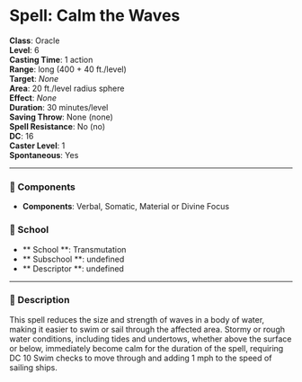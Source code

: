
# Spell: Calm the Waves
**Class**: Oracle  
**Level**: 6  
**Casting Time**: 1 action  
**Range**: long (400 + 40 ft./level)  
**Target**: _None_  
**Area**: 20 ft./level radius sphere  
**Effect**: _None_  
**Duration**: 30 minutes/level  
**Saving Throw**: None (none)  
**Spell Resistance**: No (no)  
**DC**: 16  
**Caster Level**: 1  
**Spontaneous**: Yes

---

### 🔮 Components
- **Components**: Verbal, Somatic, Material or Divine Focus

### 🏫 School
- ** School **: Transmutation
- ** Subschool **: undefined
- ** Descriptor **: undefined
---

### 📜 Description
This spell reduces the size and strength of waves in a body of water, making it easier to swim or sail through the affected area. Stormy or rough water conditions, including tides and undertows, whether above the surface or below, immediately become calm for the duration of the spell, requiring DC 10 Swim checks to move through and adding 1 mph to the speed of sailing ships.

